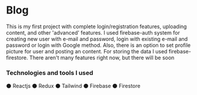 # Blog 

This is my first project with complete login/registration features, uploading content, and other 'advanced' features. I used firebase-auth system for creating new user with e-mail and password, login with existing e-mail and password or login with Google method. Also, there is an option to set profile picture for user and posting an content. For storing the data I used firebase-firestore.
There aren't many features right now, but there will be soon

### Technologies and tools I used

⚫ Reactjs
⚫ Redux
⚫ Tailwind
⚫ Firebase
⚫ Firestore
